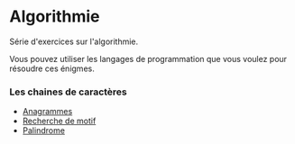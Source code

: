 # Algorithmie

Série d'exercices sur l'algorithmie.

Vous pouvez utiliser les langages de programmation que vous voulez pour résoudre ces énigmes.


### Les chaines de caractères
- [Anagrammes](01_Exercises/Anagram.md)
- [Recherche de motif](01_Exercises/PatternSearch.md)
- [Palindrome](01_Exercises/Palindrome.md)